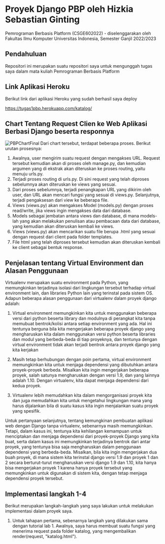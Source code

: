 # Proyek Django PBP oleh Hizkia Sebastian Ginting

Pemrograman Berbasis Platform (CSGE602022) - diselenggarakan oleh Fakultas Ilmu Komputer Universitas Indonesia, Semester Ganjil 2022/2023

## Pendahuluan

Repositori ini merupakan suatu repositori saya untuk mengunggah tugas saya dalam mata kuliah Pemrograman Berbasis Platform

## Link Aplikasi Heroku

Berikut link dari aplikasi Heroku yang sudah berhasil saya deploy

https://tugas1pbp.herokuapp.com/katalog/

## Chart Tentang Request Clien ke Web Aplikasi Berbasi Django beserta responnya

![PBPChartFinal](https://user-images.githubusercontent.com/92731992/190302136-3c68b714-bb00-4427-ba18-2fd145550bcd.jpg)
Dari chart tersebut, terdapat beberapa proses. Berikut urutan prosesnya:
1. Awalnya, user mengirim suatu request dengan mengakses URL. Request tersebut kemudian akan di proses oleh manage.py, dan kemudian argumen yang di ekstrak akan diteruskan ke proses routing, yaitu menuju urls.py.
2. Terjadi proses routing di urls.py. Di sini request yang telah diproses sebelumnya akan diteruskan ke views yang sesuai.
3. Dari proses sebelumnya, terjadi penangkapan URL yang dikirim oleh user, dan URL akan mencari fungsi yang sesuai di views.py. Selanjutnya, terjadi pengaksesan dari view ke beberapa file.
4. Views (views.py) akan mengakses Model (models.py) dengan proses read/write, jika views ingin mengakses data dari database.
5. Models sebagai jembatan antara views dan database, di mana models-lah yang akan melakukan penulisan atau pembacaan data dari database, yang kemudian akan diteruskan kembali ke views.
6. Views (views.py) akan mencarikan suatu file berupa .html yang sesuai dengan request dari client pada folder templates.
7. File html yang telah diproses tersebut kemudian akan diteruskan kembali ke client sebagai bentuk response.

## Penjelasan tentang Virtual Environment dan Alasan Penggunaan
Virtualenv merupakan suatu environment pada Python, yang memungkinkan terjadinya isolasi dari lingkungan tersebut terhadap virtual environment lain, dan libraries Python lain yang terinstal pada sistem OS. Adapun beberapa alasan penggunaan dari virtualenv dalam proyek django adalah:

1. Virtual environment memungkinkan kita untuk menggunakan beberapa versi dari python beserta library dan modulnya di perangkat kita tanpa memubuat bentrok/kolisi antara setiap environment yang ada. Hal ini tentunya berguna bila kita mengerjakan beberapa proyek django yang mengharuskan kita dalam menggunakan versi python beserta libraries dan modul yang berbeda-beda di tiap proyeknya, dan tentunya dengan virtual environment tidak akan terjadi bentrok antara proyek django yang kita kerjakan

2. Masih tetap berhubungan dengan poin pertama, virtual environment memungkinkan kita untuk menjaga dependensi yang dibutuhkan antara proyek-proyek berbeda. Misalkan kita ingin mengerjakan beberapa proyek, salah satunya mengharuskan dengan versi 1.9, dan yang lainnya adalah 1.10. Dengan virtualenv, kita dapat menjaga dependensi dari kedua proyek.

3. Virtualenv lebih memudahkan kita dalam mengorganisasi proyek kita dan juga memudahkan kita untuk mengetahui lingkungan mana yang harus dijalankan bila di suatu kasus kita ingin menjalankan suatu proyek yang spesifik.

Untuk pertanyaan selanjutnya, tentang kemungkinan pembuatan aplikasi web dengan Django tanpa virtualenv, sebenarnya masih memungkinkan. Tetapi, dalam kasus ini, tentunya kita kehilangan kemampuan untuk menciptakan dan menjaga dependensi dari proyek-proyek Django yang kita buat, serta dalam kasus ini memungkinkan terjadinya bentrok dari antar proyek, yang tentunya bisa saja mengharuskan dalam penggunaan dependensi yang berbeda-beda. Misalkan, bila kita ingin  mengerjakan dua buah proyek, di mana sistem kita terinstal django versi 1.9 dan proyek 1 dan 2 secara berturut-turut mengharuskan versi django 1.9 dan 1.10, kita hanya bisa mengerjakan proyek 1 karena hanya proyek tersebut yang memungkinkan untuk digunakan di sistem kita, dengan tetap menjaga dependensi proyek tersebut.

## Implementasi langkah 1-4
Berikut merupakan langkah-langkah yang saya lakukan untuk melakukan implementasi dalam proyek saya.
1. Untuk tahapan pertama, sebenarnya langkah yang dilakukan sama dengan tutorial lab 1. Awalnya, saya harus membuat suatu fungsi yang menerima request pada folder katalog, yang mengembalikan render(request, "katalog.html").
